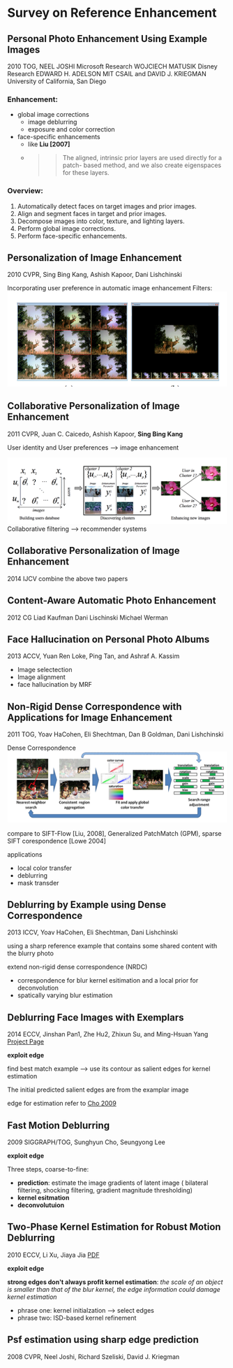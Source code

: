 # Survey on Reference Enhancement

##  Personal Photo Enhancement Using Example Images

2010 TOG, NEEL JOSHI Microsoft Research WOJCIECH MATUSIK Disney Research EDWARD H. ADELSON MIT CSAIL and  DAVID J. KRIEGMAN University of California, San Diego

### Enhancement:

 *  global image corrections
 	*  image deblurring 
 	*  exposure and color correction
 *  face-specific enhancements
 	*  like **Liu [2007]**
 	*  >> The aligned, intrinsic prior layers are used directly for a patch- based method, and we also create eigenspaces for these layers.

### Overview:

 1. Automatically detect faces on target images and prior images. 
 2. Align and segment faces in target and prior images.
 3. Decompose images into color, texture, and lighting layers. 
 4. Perform global image corrections.
 5. Perform face-specific enhancements.

##  Personalization of Image Enhancement

2010 CVPR, Sing Bing Kang, Ashish Kapoor, Dani Lishchinski

Incorporating user preference in automatic image enhancement
Filters:
![Alt text](images/2.png )

##  Collaborative Personalization of Image Enhancement

2011 CVPR, Juan C. Caicedo, Ashish Kapoor, **Sing Bing Kang**

User identity and User preferences --> image enhancement

![Alt text](images/1.png "Overview")
Collaborative filtering --> recommender systems

## Collaborative Personalization of Image Enhancement
2014 IJCV 
  combine the above two papers

## Content-Aware Automatic Photo Enhancement
2012 CG
Liad Kaufman Dani Lischinski Michael Werman

##  Face Hallucination on Personal Photo Albums
2013 ACCV, Yuan Ren Loke, Ping Tan, and Ashraf A. Kassim

* Image selectection 
* Image alignment
* face hallucination by MRF 

## Non-Rigid Dense Correspondence with Applications for Image Enhancement
2011 TOG, Yoav HaCohen, Eli Shechtman, Dan B Goldman, Dani Lishchinski

Dense Correspondence
![Alt text](images/3.png )

compare to SIFT-Flow [Liu, 2008], Generalized PatchMatch (GPM), sparse SIFT corespondence [Lowe 2004]

applications

* local color transfer
* deblurring
* mask transder


##  Deblurring by Example using Dense Correspondence

2013 ICCV, Yoav HaCohen, Eli Shechtman, Dani Lishchinski

using a sharp reference example that contains some shared content with the blurry photo

extend non-rigid dense correspondence (NRDC)

* correspondence for blur kernel esitimation and a local prior for deconvolution
* spatically varying blur estimation

##  Deblurring Face Images with Exemplars

2014 ECCV, Jinshan Pan1, Zhe Hu2, Zhixun Su, and Ming-Hsuan Yang
[Project Page](https://eng.ucmerced.edu/people/zhu/ECCV14_facedeblur.html)

**exploit edge**

find best match example --> use its contour as salient edges for kernel estimation

The initial predicted salient edges are from the examplar image

edge for estimation refer to [Cho 2009](#fast-motion-deblurring)


## Fast Motion Deblurring

2009 SIGGRAPH/TOG, Sunghyun Cho, Seungyong Lee

**exploit edge**

Three steps, coarse-to-fine:

* **prediction**: estimate the image gradients of latent image ( bilateral filtering, shocking filtering, gradient magnitude thresholding)
* **kernel esitmation**
* **deconvolutuion**

## Two-Phase Kernel Estimation for Robust Motion Deblurring

2010 ECCV, Li Xu, Jiaya Jia [PDF](http://www.cs.cuhk.edu.hk/~leojia/projects/robust_deblur/robust_motion_deblurring.pdf)

**exploit edge**

**strong edges don't always profit kernel estimation**: *the scale of an object is smaller than that of the blur kernel, the edge information could damage kernel estimation*

* phrase one: kernel initialzation --> select edges
* phrase two: ISD-based kernel refinement

## Psf estimation using sharp edge prediction

2008 CVPR, Neel Joshi, Richard Szeliski, David J. Kriegman